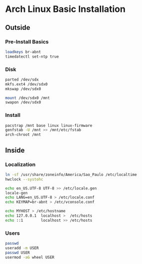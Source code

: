 Arch Linux Basic Installation
=============================

Outside
-------

### Pre-Install Basics
```bash 
loadkeys br-abnt
timedatectl set-ntp true
```
### Disk
```bash
parted /dev/sdx
mkfs.ext4 /dev/sdx0
mkswap /dev/sdx0

mount /dev/sdx0 /mnt
swapon /dev/sdx0
```

### Install
```bash
pacstrap /mnt base linux linux-firmware
genfstab -U /mnt >> /mnt/etc/fstab
arch-chroot /mnt
```

Inside
------

### Localization
```bash
ln -sf /usr/share/zoneinfo/America/Sao_Paulo /etc/localtime
hwclock --systohc

echo en_US.UTF-8 UTF-8 >> /etc/locale.gen
locale-gen
echo LANG=en_US.UTF-8 > /etc/locale.conf
echo KEYMAP=br-abnt > /etc/vconsole.conf

echo MYHOST > /etc/hostname
echo 127.0.0.1	localhost >  /etc/hosts
echo ::1		localhost >> /etc/hosts

```

### Users
```bash
passwd
useradd -m USER
passwd USER
usermod -aG wheel USER
```

